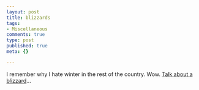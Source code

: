 ```yaml
--- 
layout: post
title: blizzards
tags: 
- Miscellaneous
comments: true
type: post
published: true
meta: {}

---
```

I remember why I hate winter in the rest of the country. Wow. <a href="http://spine.cx/modules.php?name=Photos&album=120">Talk about a blizzard</a>...
